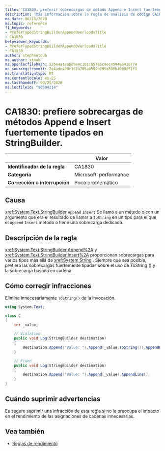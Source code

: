 ```yaml
---
title: 'CA1830: preferir sobrecargas de método Append e Insert fuertemente tipadas en StringBuilder (análisis de código)'
description: 'Más información sobre la regla de análisis de código CA1830: preferir las sobrecargas del método Append e Insert fuertemente tipadas en StringBuilder'
ms.date: 06/18/2020
ms.topic: reference
f1_keywords:
- PreferTypedStringBuilderAppendOverloadsTitle
- CA1830
helpviewer_keywords:
- PreferTypedStringBuilderAppendOverloadsTitle
- CA1830
author: stephentoub
ms.author: stoub
ms.openlocfilehash: 52be4a1eabd0e4c101cb5765c9ec459465410774
ms.sourcegitcommit: 2e4adc490c1d2a705a0592b295d606b10b9f51f1
ms.translationtype: MT
ms.contentlocale: es-ES
ms.lasthandoff: 09/25/2020
ms.locfileid: "96594214"
---
```

# <a name="ca1830-prefer-strongly-typed-append-and-insert-method-overloads-on-stringbuilder"></a>CA1830: prefiere sobrecargas de métodos Append e Insert fuertemente tipados en StringBuilder.

| | Valor |
|-|-|
| **Identificador de la regla** |CA1830|
| **Categoría** |Microsoft. performance|
| **Corrección o interrupción** |Poco problemático|

## <a name="cause"></a>Causa

<xref:System.Text.StringBuilder> `Append` `Insert` Se llamó a un método o con un argumento que era el resultado de llamar a `ToString` en un tipo para el que el `Append` `Insert` método o tiene una sobrecarga dedicada.

## <a name="rule-description"></a>Descripción de la regla

<xref:System.Text.StringBuilder.Append%2A> y <xref:System.Text.StringBuilder.Insert%2A> proporcionan sobrecargas para varios tipos más allá de <xref:System.String> .  Siempre que sea posible, prefiera las sobrecargas fuertemente tipadas sobre el uso de ToString () y la sobrecarga basada en cadena.

## <a name="how-to-fix-violations"></a>Cómo corregir infracciones

Elimine innecesariamente `ToString()` de la invocación.

```csharp
using System.Text;

class C
{
    int _value;

    // Violation
    public void Log(StringBuilder destination)
    {
        destination.Append("Value: ").Append(_value.ToString()).AppendLine();
    }

    // Fixed
    public void Log(StringBuilder destination)
    {
        destination.Append("Value: ").Append(_value).AppendLine();
    }
}
```

## <a name="when-to-suppress-warnings"></a>Cuándo suprimir advertencias

Es seguro suprimir una infracción de esta regla si no le preocupa el impacto en el rendimiento de las asignaciones de cadenas innecesarias.

## <a name="see-also"></a>Vea también

- [Reglas de rendimiento](performance-warnings.md)
